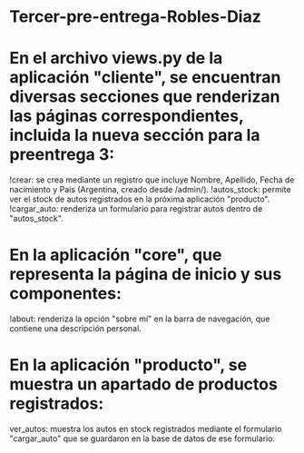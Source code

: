 # Tercer-pre-entrega-Robles-Diaz

# En el archivo views.py de la aplicación "cliente", se encuentran diversas secciones que renderizan las páginas correspondientes, incluida la nueva sección para la preentrega 3:
!crear: se crea mediante un registro que incluye Nombre, Apellido, Fecha de nacimiento y País (Argentina, creado desde /admin/).
!autos_stock: permite ver el stock de autos registrados en la próxima aplicación "producto".
!cargar_auto: renderiza un formulario para registrar autos dentro de "autos_stock".

# En la aplicación "core", que representa la página de inicio y sus componentes:
!about: renderiza la opción "sobre mí" en la barra de navegación, que contiene una descripción personal.

# En la aplicación "producto", se muestra un apartado de productos registrados:
ver_autos: muestra los autos en stock registrados mediante el formulario "cargar_auto" que se guardaron en la base de datos de ese formulario.
